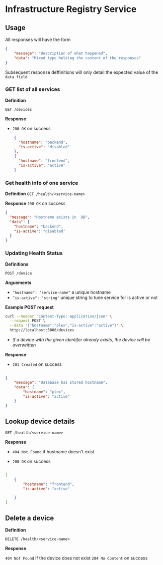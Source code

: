 # Infrastructure Registry Service

## Usage 

All responses will have the form 

```json 
{
	"message": "Description of what happened",
	"data": "Mixed type holding the content of the responses"
}
```

Subsequent response deffinitions will only detail the expected value of the `data field`

### GET list of all services

**Definition**

`GET /devices`

**Response**

- `200 OK` on success

```json
    {
      "hostname": "backend",
      "is-active": "disabled"
    },
    {
      "hostname": "frontend",
      "is-active": "active"
    }
```

### Get health info of one service

**Definition**
`GET /health/<service-name>`


**Response**
`200 OK` on success

```json 
{
  "message": "Hostname exists in  DB",
  "data": {
    "hostname": "backend",
    "is-active": "disabled"
  }
}

```


### Updating Health Status

**Definitions**

 `POST /device`

**Arguements**

- `"hostname": "service-name"` a unique hostname 
- `"is-active": "string"` unique string to tune service for is active or not

**Example POST request**
```bash 
curl --header "Content-Type: application/json" \
  --request POST \
  --data '{"hostname":"plex","is-active":"active"}' \
  http://localhost:5000/devices
```


- *If a device with the given identifer already exists, the device will be overwritten*

**Response**

- `201 Created` on success
```json

{
    "message": "Database has stored hostname",
    "data": {
        "hostname": "plex",
        "is-active": "active"
    }
}

```

## Lookup device details 

`GET /health/<service-name>`

**Response**

- `404 Not Found` if hostname doesn't exist 

- `200 OK` on success 

```json

[
	{
		"hostname": "frontend",
		"is-active": "active"

	}
]
```
## Delete a device

**Definition**

`DELETE /health/<service-name>`

**Response**

`404 Not Found` if the device does not exist
`204 No Content` on success







